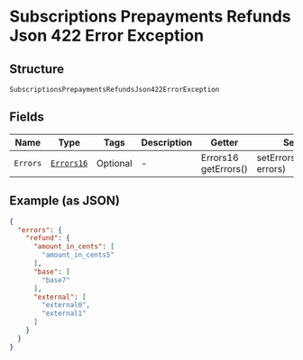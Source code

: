 
# Subscriptions Prepayments Refunds Json 422 Error Exception

## Structure

`SubscriptionsPrepaymentsRefundsJson422ErrorException`

## Fields

| Name | Type | Tags | Description | Getter | Setter |
|  --- | --- | --- | --- | --- | --- |
| `Errors` | [`Errors16`](../../doc/models/errors-16.md) | Optional | - | Errors16 getErrors() | setErrors(Errors16 errors) |

## Example (as JSON)

```json
{
  "errors": {
    "refund": {
      "amount_in_cents": [
        "amount_in_cents5"
      ],
      "base": [
        "base7"
      ],
      "external": [
        "external0",
        "external1"
      ]
    }
  }
}
```

